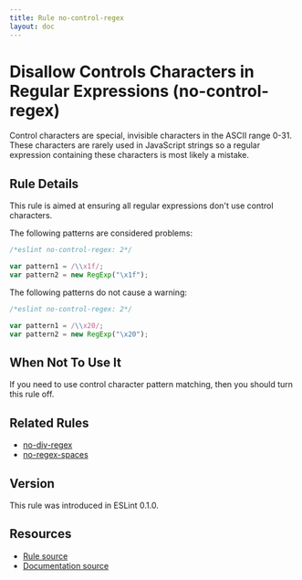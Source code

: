 ```yaml
---
title: Rule no-control-regex
layout: doc
---
```

<!-- Note: No pull requests accepted for this file. See README.md in the root directory for details. -->
# Disallow Controls Characters in Regular Expressions (no-control-regex)

Control characters are special, invisible characters in the ASCII range 0-31. These characters are rarely used in JavaScript strings so a regular expression containing these characters is most likely a mistake.

## Rule Details

This rule is aimed at ensuring all regular expressions don't use control characters.


The following patterns are considered problems:

```js
/*eslint no-control-regex: 2*/

var pattern1 = /\\x1f/;
var pattern2 = new RegExp("\x1f");
```

The following patterns do not cause a warning:

```js
/*eslint no-control-regex: 2*/

var pattern1 = /\\x20/;
var pattern2 = new RegExp("\x20");
```

## When Not To Use It

If you need to use control character pattern matching, then you should turn this rule off.

## Related Rules

* [no-div-regex](no-div-regex)
* [no-regex-spaces](no-regex-spaces)


## Version

This rule was introduced in ESLint 0.1.0.

## Resources

* [Rule source](https://github.com/eslint/eslint/tree/master/lib/rules/no-control-regex.js)
* [Documentation source](https://github.com/eslint/eslint/tree/master/docs/rules/no-control-regex.md)

